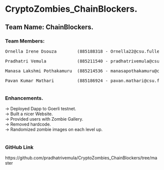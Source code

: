 # CryptoZombies_ChainBlockers. <br />
<h2>Team Name: ChainBlockers. <br /></h2>
  
<h3>Team Members:<br /></h3>
<Pre>
Ornella Irene Dsouza        (885188318 - Ornella22@csu.fullerton.edu). <br />
Pradhatri Vemula            (885211540 - pradhatrivemula@csu.fullerton.edu). <br />
Manasa Lakshmi Pothakamuru  (885214536 - manasapothakamuru@csu.fullerton.eu). <br />
Pavan Kumar Mathari         (885186924 - pavan.mathari@csu.fullerton.edu). <br /> </pre>
   

<h3>Enhancements. <br /> </h3>
  
-> Deployed Dapp to Goerli testnet. <br />
-> Built a nicer Website. <br />
-> Provided users with Zombie Gallery. <br />
-> Removed hardcode<cryptoZombieAddress>. <br />
-> Randomized zombie images on each level up. <br />
<br />

<h3>GitHub Link</h3>
https://github.com/pradhatrivemula/CryptoZombies_ChainBlockers/tree/master
